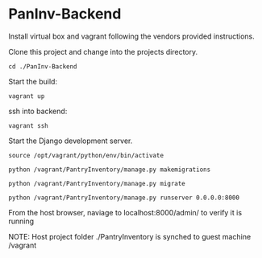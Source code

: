 # PanInv-Backend

Install virtual box and vagrant following the vendors provided instructions.

Clone this project and change into the projects directory.

`cd ./PanInv-Backend`

Start the build:

`vagrant up`

ssh into backend:

`vagrant ssh`

Start the Django development server.

`source /opt/vagrant/python/env/bin/activate`

`python /vagrant/PantryInventory/manage.py makemigrations`

`python /vagrant/PantryInventory/manage.py migrate`

`python /vagrant/PantryInventory/manage.py runserver 0.0.0.0:8000`

From the host browser, naviage to localhost:8000/admin/ to verify it is running

NOTE:
Host project folder ./PantryInventory is synched to guest machine /vagrant
